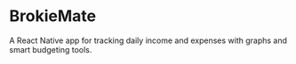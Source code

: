 # BrokieMate
A React Native app for tracking daily income and expenses with graphs and smart budgeting tools.
